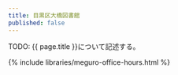 ```yaml
---
title: 目黒区大橋図書館
published: false
---
```


TODO: {{ page.title }}について記述する。

{% include libraries/meguro-office-hours.html %}
